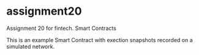 # assignment20
Assignment 20 for fintech. Smart Contracts

This is an example Smart Contract with exection snapshots recorded on a simulated network.
